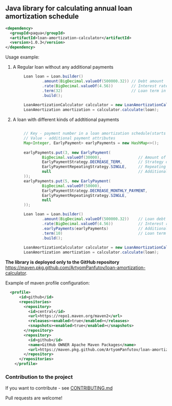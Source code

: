 ## Java library for calculating annual loan amortization schedule



```xml
<dependency>
  <groupId>paqua</groupId>
  <artifactId>loan-amortization-calculator</artifactId>
  <version>1.0.3</version>
</dependency>
```


Usage example:

1. A Regular loan without any additional payments
```java
        Loan loan = Loan.builder()
                .amount(BigDecimal.valueOf(500000.32)) // Debt amount
                .rate(BigDecimal.valueOf(4.56))        // Interest rate
                .term(32)                              // Loan term in MONTHS
                .build();
                
        LoanAmortizationCalculator calculator = new LoanAmortizationCalculatorImpl();
        LoanAmortization amortization = calculator.calculate(loan);

```
2. A loan with different kinds of addtitional payments 
```java

        // Key - payment number in a loan amortization schedule(starts with 0)
        // Value - additional payment attributes
        Map<Integer, EarlyPayment> earlyPayments = new HashMap<>();
        
        earlyPayments.put(3, new EarlyPayment(
                BigDecimal.valueOf(30000),                // Amount of additional payment
                EarlyPaymentStrategy.DECREASE_TERM,       // Strategy of this additional payment that would be applied to the loan
                EarlyPaymentRepeatingStrategy.SINGLE,     // Repeating strategy for this addtional payment 
                null                                      // Additional parameteres (optional)
        ));   
        earlyPayments.put(5, new EarlyPayment(
                BigDecimal.valueOf(50000),
                EarlyPaymentStrategy.DECREASE_MONTHLY_PAYMENT,
                EarlyPaymentRepeatingStrategy.SINGLE,
                null
        ));

        Loan loan = Loan.builder()
                .amount(BigDecimal.valueOf(500000.32))    // Loan debt
                .rate(BigDecimal.valueOf(4.56))           // Interest rate
                .earlyPayments(earlyPayments)             // Additional payments
                .term(10)                                 // Loan term in MONTHS
                .build();
                
        LoanAmortizationCalculator calculator = new LoanAmortizationCalculatorImpl();
        LoanAmortization amortization = calculator.calculate(loan);

```

<b>The library is deployed only to the GitHub repository</b> https://maven.pkg.github.com/ArtyomPanfutov/loan-amortization-calculator. 

Example of maven profile configuration:
```xml
  <profile>
      <id>github</id>
      <repositories>
        <repository>
          <id>central</id>
          <url>https://repo1.maven.org/maven2</url>
          <releases><enabled>true</enabled></releases>
          <snapshots><enabled>true</enabled></snapshots>
        </repository>
        <repository>
          <id>github</id>
          <name>GitHub OWNER Apache Maven Packages</name>
          <url>https://maven.pkg.github.com/ArtyomPanfutov/loan-amortization-calculator</url>
        </repository>
      </repositories>
    </profile>
```

### Contribution to the project
If you want to contribute - see [CONTRIBUTING.md](CONTRIBUTING.md)

Pull requests are welcome! 
